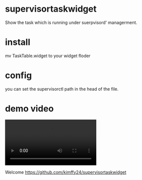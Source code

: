 # supervisortaskwidget
Show the task which is running under suerpvisord' managerment.

# install
mv TaskTable.widget to your widget floder

# config
you can set the supervisorctl path in the head of the file.

# demo video

![Demo Video](demo.mov)

Welcome https://github.com/kimffy24/supervisortaskwidget
